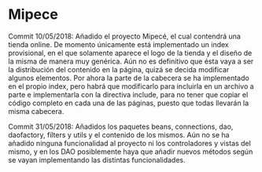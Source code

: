# Mipece

Commit 10/05/2018: Añadido el proyecto Mipecé, el cual contendrá una tienda online. De momento únicamente está implementado un index provisional, en el que solamente aparece el logo de la tienda y el diseño de la misma de manera muy genérica. Aún no es definitivo que ésta vaya a ser la distribución del contenido en la página, quizá se decida modificar algunos elementos. Por ahora la parte de la cabecera se ha implementado en el propio index, pero habrá que modificarlo para incluirla en un archivo a parte e implementarla con la directiva include, para no tener que copiar el código completo en cada una de las páginas, puesto que todas llevarán la misma cabecera.

Commit 31/05/2018: Añadidos los paquetes beans, connections, dao, daofactory, filters y utils y el contenido de los mismos. Aún no se ha añadido ninguna funcionalidad al proyecto ni los controladores y vistas del mismo, y en los DAO posiblemente haya que añadir nuevos métodos según se vayan implementando las distintas funcionalidades.